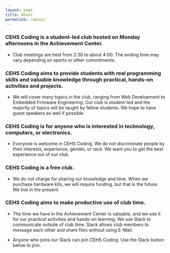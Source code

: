 ```yaml
---
layout: page
title: About
permalink: /about/
---
```


### CEHS Coding is a student-led club hosted on Monday afternoons in the Achievement Center.

* Club meetings are held from 2:30 to about 4:00.  The ending time may vary depending on sports or other commitments.

### CEHS Coding aims to provide students with real programming skills and valuable knowledge through practical, hands-on activities and projects.

* We will cover many topics in the club, ranging from Web Development to Embedded Firmware Engineering. Our club is student-led and the majority of topics will be taught by fellow students.  We hope to have guest speakers as well if possible.

### CEHS Coding is for anyone who is interested in technology, computers, or electronics.

* Everyone is welcome in CEHS Coding. We do not discriminate people by their interests, experience, gender, or race. We want you to get the best experience out of our club.

### CEHS Coding is a free club.

* We do not charge for sharing our knowledge and time. When we purchase hardware kits, we will require funding, but that is the future. We live in the present.

### CEHS Coding aims to make productive use of club time.

* The time we have in the Achievement Center is valuable, and we use it for our practical activities and hands-on learning. We use Slack to communicate outside of club time. Slack allows club members to message each other and share files without using E-Mail.

* Anyone who joins our Slack can join CEHS Coding. Use the Slack button below to join.

<!-- <script src="http://cehscoding.herokuapp.com/slackin.js"></script> -->
